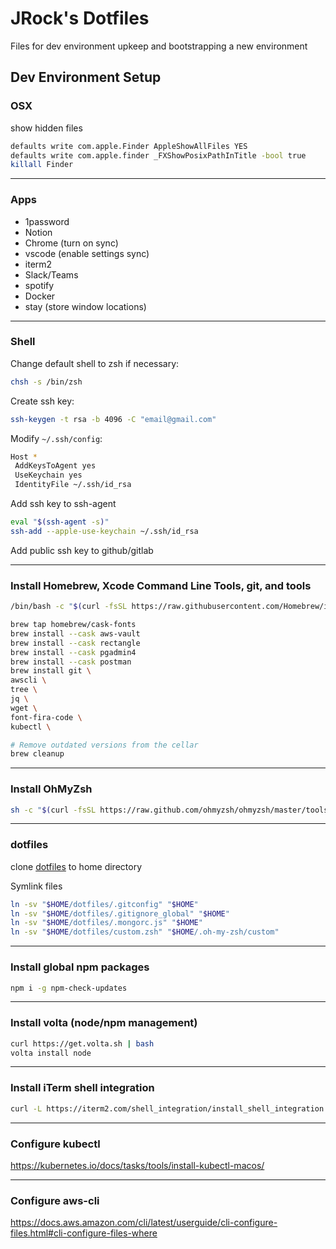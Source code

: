 # JRock's Dotfiles

Files for dev environment upkeep and bootstrapping a new environment

## Dev Environment Setup

### OSX
show hidden files
```bash
defaults write com.apple.Finder AppleShowAllFiles YES
defaults write com.apple.finder _FXShowPosixPathInTitle -bool true
killall Finder
```

---

### Apps
- 1password
- Notion
- Chrome (turn on sync)
- vscode (enable settings sync)
- iterm2
- Slack/Teams
- spotify
- Docker
- stay (store window locations)

---

### Shell
Change default shell to zsh if necessary:
```bash
chsh -s /bin/zsh
```

Create ssh key:
```bash
ssh-keygen -t rsa -b 4096 -C "email@gmail.com"
```

Modify `~/.ssh/config`:
```bash
Host *
 AddKeysToAgent yes
 UseKeychain yes
 IdentityFile ~/.ssh/id_rsa
```

Add ssh key to ssh-agent
```bash
eval "$(ssh-agent -s)"
ssh-add --apple-use-keychain ~/.ssh/id_rsa
```

Add public ssh key to github/gitlab

---

### Install Homebrew, Xcode Command Line Tools, git, and tools
```bash
/bin/bash -c "$(curl -fsSL https://raw.githubusercontent.com/Homebrew/install/HEAD/install.sh)"

brew tap homebrew/cask-fonts
brew install --cask aws-vault
brew install --cask rectangle
brew install --cask pgadmin4
brew install --cask postman
brew install git \
awscli \
tree \
jq \
wget \
font-fira-code \
kubectl \

# Remove outdated versions from the cellar
brew cleanup
```

---

### Install OhMyZsh
```bash
sh -c "$(curl -fsSL https://raw.github.com/ohmyzsh/ohmyzsh/master/tools/install.sh)"
```

---

### dotfiles
clone [dotfiles](https://github.com/velveetachef/dotfiles) to home directory

Symlink files
```bash
ln -sv "$HOME/dotfiles/.gitconfig" "$HOME"
ln -sv "$HOME/dotfiles/.gitignore_global" "$HOME"
ln -sv "$HOME/dotfiles/.mongorc.js" "$HOME"
ln -sv "$HOME/dotfiles/custom.zsh" "$HOME/.oh-my-zsh/custom"
```

---

### Install global npm packages
```bash
npm i -g npm-check-updates
```

---

### Install volta (node/npm management)
```bash
curl https://get.volta.sh | bash
volta install node
```

---

### Install iTerm shell integration
```bash
curl -L https://iterm2.com/shell_integration/install_shell_integration.sh | bash
```

---

### Configure kubectl
https://kubernetes.io/docs/tasks/tools/install-kubectl-macos/

---

### Configure aws-cli
https://docs.aws.amazon.com/cli/latest/userguide/cli-configure-files.html#cli-configure-files-where

